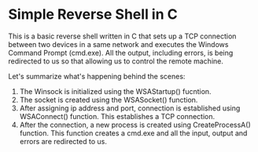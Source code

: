 # Simple Reverse Shell in C
This is a basic reverse shell written in C that sets up a TCP connection between  two devices in a same network and executes the Windows Command Prompt (cmd.exe).
All the output, including errors, is being redirected to us so that allowing us to control the remote machine.

Let's summarize what's happening behind the scenes:
1. The Winsock is initialized using the WSAStartup() fucntion.
2. The socket is created using the WSASocket() function.
3. After assigning ip address and port, connection is established 
   using WSAConnect() function. This establishes a TCP connection.
4. After the connection, a new process is created using CreateProcessA() function.
   This function creates a cmd.exe and all the input, output and errors are redirected to us.
